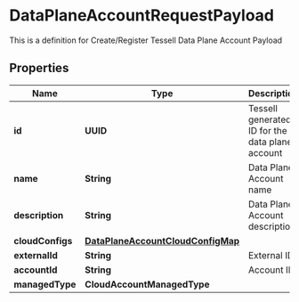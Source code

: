 

# DataPlaneAccountRequestPayload

This is a definition for Create/Register Tessell Data Plane Account Payload

## Properties

Name | Type | Description | Notes
------------ | ------------- | ------------- | -------------
**id** | **UUID** | Tessell generated ID for the data plane account |  [optional]
**name** | **String** | Data Plane Account name | 
**description** | **String** | Data Plane Account description |  [optional]
**cloudConfigs** | [**DataPlaneAccountCloudConfigMap**](DataPlaneAccountCloudConfigMap.md) |  | 
**externalId** | **String** | External ID |  [optional]
**accountId** | **String** | Account ID |  [optional]
**managedType** | **CloudAccountManagedType** |  | 



